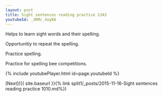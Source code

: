 ```yaml
---
layout: post
title: Sight sentences reading practice 1343
youtubeId: _3RMc_XoyK8
---
```

 
 
Helps to learn sight words and their spelling.

Opportunitiy to repeat the spelling. 

Practice spelling. 
 
Practice for spelling bee competitions. 
 
{% include youtubePlayer.html id=page.youtubeId %}
 
 

[Next]({{ site.baseurl }}{% link  split1/_posts/2015-11-16-Sight sentences reading practice 1010.md%})
 
